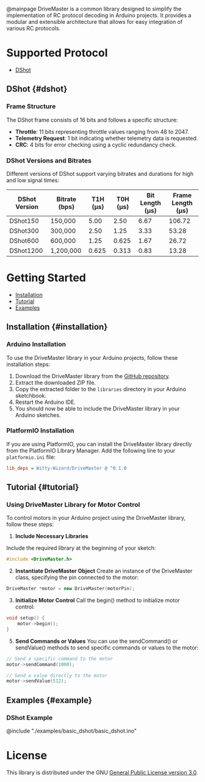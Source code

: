 @mainpage
DriveMaster is a common library designed to simplify the implementation of RC protocol decoding in Arduino projects. It provides a modular and extensible architecture that allows for easy integration of various RC protocols.

# Supported Protocol

- [DShot](#dshot)

## DShot {#dshot}

### Frame Structure
The DShot frame consists of 16 bits and follows a specific structure:

- **Throttle**: 11 bits representing throttle values ranging from 48 to 2047.
- **Telemetry Request**: 1 bit indicating whether telemetry data is requested.
- **CRC**: 4 bits for error checking using a cyclic redundancy check.

### DShot Versions and Bitrates
Different versions of DShot support varying bitrates and durations for high and low signal times:

| DShot Version | Bitrate (bps) | T1H (µs) | T0H (µs) | Bit Length (µs) | Frame Length (µs) |
|---------------|----------------|----------|----------|-----------------|-------------------|
| DShot150      | 150,000        | 5.00     | 2.50     | 6.67            | 106.72            |
| DShot300      | 300,000        | 2.50     | 1.25     | 3.33            | 53.28             |
| DShot600      | 600,000        | 1.25     | 0.625    | 1.67            | 26.72             |
| DShot1200     | 1,200,000      | 0.625    | 0.313    | 0.83            | 13.28             |



# Getting Started
- [Installation](#installation)
- [Tutorial](#tutorial)
- [Examples](#example)

## Installation {#installation}

### Arduino Installation

To use the DriveMaster library in your Arduino projects, follow these installation steps:

1. Download the DriveMaster library from the [GitHub repository](https://github.com/Witty-Wizard/DriveMaster).
2. Extract the downloaded ZIP file.
3. Copy the extracted folder to the `libraries` directory in your Arduino sketchbook.
4. Restart the Arduino IDE.
5. You should now be able to include the DriveMaster library in your Arduino sketches.

### PlatformIO Installation

If you are using PlatformIO, you can install the DriveMaster library directly from the PlatformIO Library Manager. Add the following line to your `platformio.ini` file:

```ini
lib_deps = Witty-Wizard/DriveMaster @ ^0.1.0
```
## Tutorial {#tutorial}

### Using DriveMaster Library for Motor Control

To control motors in your Arduino project using the DriveMaster library, follow these steps:

1. **Include Necessary Libraries**

Include the required library at the beginning of your sketch:
```cpp
#include <DriveMaster.h>
```

2. **Instantiate DriveMaster Object**
Create an instance of the DriveMaster class, specifying the pin connected to the motor:

```cpp
DriveMaster *motor = new DriveMaster(motorPin);
```

3. **Initialize Motor Control**
Call the begin() method to initialize motor control:

```cpp
void setup() {
    motor->begin();
}
```

5. **Send Commands or Values**
You can use the sendCommand() or sendValue() methods to send specific commands or values to the motor:

```cpp
// Send a specific command to the motor
motor->sendCommand(1000);

// Send a value directly to the motor
motor->sendValue(512);
```

## Examples {#example}

### DShot Example
@include "./examples/basic_dshot/basic_dshot.ino"

# License
This library is distributed under the GNU [General Public License version 3.0](https://www.gnu.org/licenses/gpl-3.0.html).